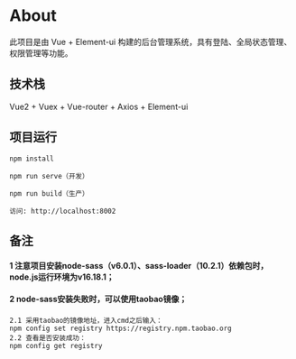 # About

此项目是由 Vue + Element-ui 构建的后台管理系统，具有登陆、全局状态管理、权限管理等功能。

## 技术栈

Vue2 + Vuex + Vue-router + Axios + Element-ui

## 项目运行

```
npm install

npm run serve（开发）

npm run build（生产）

访问: http://localhost:8002

```
## 备注

#### 1 注意项目安装node-sass（v6.0.1）、sass-loader（10.2.1）依赖包时，node.js运行环境为v16.18.1；
#### 2 node-sass安装失败时，可以使用taobao镜像；
```
2.1 采用taobao的镜像地址，进入cmd之后输入：
npm config set registry https://registry.npm.taobao.org 
2.2 查看是否安装成功：
npm config get registry 
```